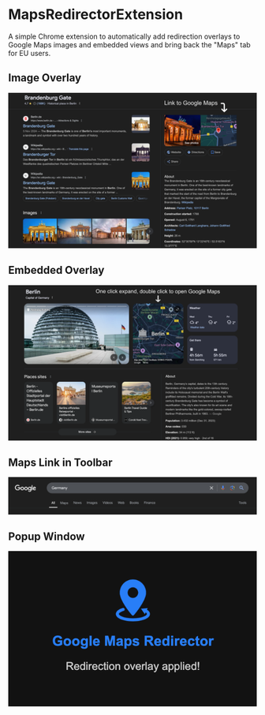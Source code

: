 # MapsRedirectorExtension

A simple Chrome extension to automatically add redirection overlays to Google Maps images and embedded views and bring back the \"Maps\" tab for EU users.

## Image Overlay
![image_overlay](images/image_example.png "Image Overlay")

## Embedded Overlay
![embedded_overlay](images/embedded_example.png "Embedded Overlay")
 
## Maps Link in Toolbar
![maps_link](images/maps_link.png "Maps Link")

## Popup Window
![popup](images/popup.png "Popup Window")